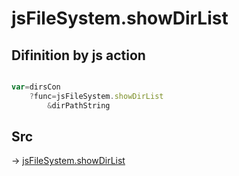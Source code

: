# jsFileSystem.showDirList

## Difinition by js action

```js.js

var=dirsCon
	?func=jsFileSystem.showDirList
		&dirPathString
```

## Src

-> [jsFileSystem.showDirList](https://github.com/puutaro/CommandClick/blob/master/app/src/main/java/com/puutaro/commandclick/fragment_lib/terminal_fragment/js_interface/file/JsFileSystem.kt#L402)


